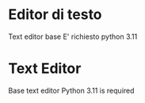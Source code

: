 # Editor di testo
Text editor base
E' richiesto python 3.11

# Text Editor
Base text editor
Python 3.11 is required
